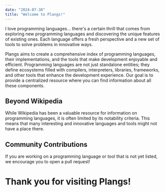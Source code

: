 ```yaml
---
date: "2024-07-30"
title: "Welcome to Plangs!"
---
```

I love programming languages... there's a certain thrill that comes from exploring new programming languages and discovering the unique features of existing ones. Each language offers a fresh perspective and a new set of tools to solve problems in innovative ways.

Plangs aims to create a comprehensive index of programming languages, their implementations, and the tools that make development enjoyable and efficient. Programming languages are not just standalone entities; they define ecosystems filled with compilers, interpreters, libraries, frameworks, and other tools that enhance the development experience. Our goal is to provide a centralized resource where you can find information about all these components.

## Beyond Wikipedia

While Wikipedia has been a valuable resource for information on programming languages, it is often limited by its notability criteria. This means that many interesting and innovative languages and tools might not have a place there.

## Community Contributions

If you are working on a programming language or tool that is not yet listed, we encourage you to open a pull request!

# Thank you for visiting Plangs!
